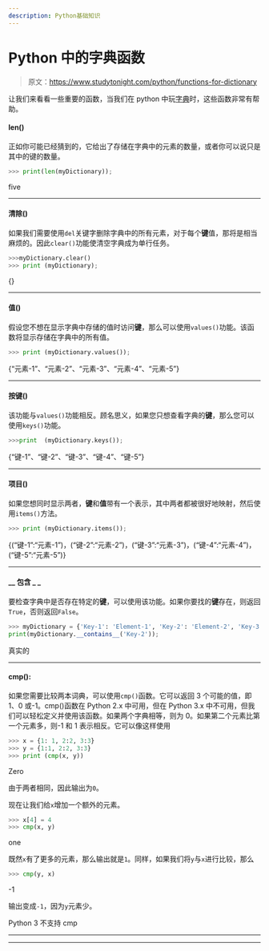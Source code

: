 ```yaml
---
description: Python基础知识
---
```


# Python 中的字典函数

> 原文：<https://www.studytonight.com/python/functions-for-dictionary>

让我们来看看一些重要的函数，当我们在 python 中玩[字典](dictionaries-in-python)时，这些函数非常有帮助。

#### len()

正如你可能已经猜到的，它给出了存储在字典中的元素的数量，或者你可以说只是其中的键的数量。

```py
>>> print(len(myDictionary));
```

five

* * *

#### 清除()

如果我们需要使用`del`关键字删除字典中的所有元素，对于每个**键**值，那将是相当麻烦的。因此`clear()`功能使清空字典成为单行任务。

```py
>>>myDictionary.clear()
>>> print (myDictionary);
```

{}

* * *

#### 值()

假设您不想在显示字典中存储的值时访问**键**，那么可以使用`values()`功能。该函数将显示存储在字典中的所有值。

```py
>>> print (myDictionary.values());
```

{“元素-1”、“元素-2”、“元素-3”、“元素-4”、“元素-5”}

* * *

#### 按键()

该功能与`values()`功能相反。顾名思义，如果您只想查看字典的**键**，那么您可以使用`keys()`功能。

```py
>>>print  (myDictionary.keys());
```

{“键-1”、“键-2”、“键-3”、“键-4”、“键-5”}

* * *

#### 项目()

如果您想同时显示两者，**键**和**值**带有一个表示，其中两者都被很好地映射，然后使用`items()`方法。

```py
>>> print (myDictionary.items());
```

{(“键-1”:“元素-1”)，(“键-2”:“元素-2”)，(“键-3”:“元素-3”)，(“键-4”:“元素-4”)，(“键-5”:“元素-5”)}

* * *

#### __ 包含 _ _

要检查字典中是否存在特定的**键**，可以使用该功能。如果你要找的**键**存在，则返回`True`，否则返回`False`。

```py
>>> myDictionary = {'Key-1': 'Element-1', 'Key-2': 'Element-2', 'Key-3': 'Element-3', 'Key-4': 'Element-4'}
print(myDictionary.__contains__('Key-2'));
```

真实的

* * *

#### cmp():

如果您需要比较两本词典，可以使用`cmp()`函数。它可以返回 3 个可能的值，即 1、0 或-1。cmp()函数在 Python 2.x 中可用，但在 Python 3.x 中不可用，但我们可以轻松定义并使用该函数。如果两个字典相等，则为 0。如果第二个元素比第一个元素多，则-1 和 1 表示相反。它可以像这样使用

```py
>>> x = {1: 1, 2:2, 3:3}
>>> y = {1:1, 2:2, 3:3}
>>> print (cmp(x, y))
```

Zero

由于两者相同，因此输出为`0`。

现在让我们给`x`增加一个额外的元素。

```py
>>> x[4] = 4
>>> cmp(x, y)
```

one

既然`x`有了更多的元素，那么输出就是`1`。同样，如果我们将`y`与`x`进行比较，那么

```py
>>> cmp(y, x)
```

-1

输出变成`-1`，因为`y`元素少。

Python 3 不支持 cmp

* * *

* * *